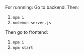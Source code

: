 For runnning:
Go to backend.
Then:
1. `npm i`
2. `nodemon server.js`

Then go to frontend:
1. `npm i`
2. `npm start`
